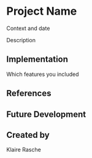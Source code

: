 # Project Name

Context and date

Description


## Implementation

Which features you included


## References


## Future Development


## Created by
Klaire Rasche
